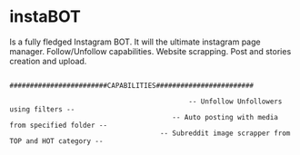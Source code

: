 # instaBOT
Is a fully fledged Instagram BOT. It will the ultimate instagram page manager. Follow/Unfollow capabilities. Website scrapping. Post and stories creation and upload.

                                       ########################CAPABILITIES########################

                                                -- Unfollow Unfollowers using filters -- 
                                            -- Auto posting with media from specified folder --
                                         -- Subreddit image scrapper from TOP and HOT category -- 
